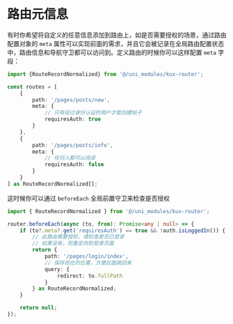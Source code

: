 # 路由元信息

有时你希望将自定义的任意信息添加到路由上，如是否需要授权的场景，通过路由配置对象的 `meta` 属性可以实现前面的需求，并且它会被记录在全局路由配置状态中，路由信息和导航守卫都可以访问到。定义路由的时候你可以这样配置 `meta` 字段：

```ts
import {RouteRecordNormalized} from '@/uni_modules/kux-router';

const routes = [
    {
        path: '/pages/posts/new',
        meta: {
            // 只有经过身份认证的用户才能创建帖子
            requiresAuth: true
        }
    },
    {
        path: '/pages/posts/info',
        meta: {
            // 任何人都可以阅读
            requiresAuth: false
        }
    }
] as RouteRecordNormalized[];
```

这时候你可以通过 `beforeEach` 全局前置守卫来检查是否授权

```ts
import { RouteRecordNormalized } from '@/uni_modules/kux-router';

router.beforeEach(async (to, from): Promise<any | null> => {
    if (to?.meta?.get('requiresAuth') == true && !auth.isLoggedIn()) {
        // 此路由需要授权，请检查是否已登录
        // 如果没有，则重定向到登录页面
        return {
            path: '/pages/login/index',
            // 保存现在的位置，方便后面跳回来
            query: {
                redirect: to.fullPath
            }
        } as RouteRecordNormalized;
    }

    return null;
});
```
